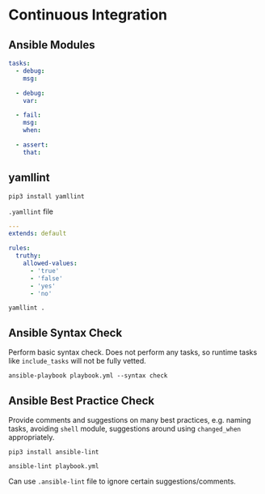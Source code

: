 # Continuous Integration

## Ansible Modules
```yaml
tasks:
  - debug:
    msg:

  - debug:
    var:

  - fail:
    msg: 
    when:

  - assert:
    that:
```

## yamllint
`pip3 install yamllint`

`.yamllint` file
```yaml
---
extends: default

rules:
  truthy:
    allowed-values:
      - 'true'
      - 'false'
      - 'yes'
      - 'no'
```

`yamllint .`

## Ansible Syntax Check
Perform basic syntax check. Does not perform any tasks, so runtime tasks like `include_tasks` will not be fully vetted.

`ansible-playbook playbook.yml --syntax check`

## Ansible Best Practice Check
Provide comments and suggestions on many best practices, e.g. naming tasks, avoiding `shell` module, suggestions around using `changed_when` appropriately.

`pip3 install ansible-lint`

`ansible-lint playbook.yml`

Can use `.ansible-lint` file to ignore certain suggestions/comments.